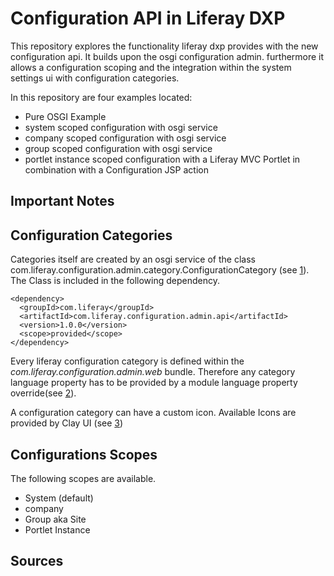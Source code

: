 # Configuration API in Liferay DXP
This repository explores the functionality liferay dxp provides with the new configuration api. It builds upon the osgi configuration admin. furthermore it allows a configuration scoping and the integration within the system settings ui with configuration categories.

In this repository are four examples located:
* Pure OSGI Example
* system scoped configuration with osgi service
* company scoped configuration with osgi service
* group scoped configuration with osgi service
* portlet instance scoped configuration with a Liferay MVC Portlet in combination with a Configuration JSP action

## Important Notes 

## Configuration Categories
Categories itself are created by an osgi service of the class com.liferay.configuration.admin.category.ConfigurationCategory (see [1]).
The Class is included in the following dependency.

```
<dependency>
  <groupId>com.liferay</groupId>
  <artifactId>com.liferay.configuration.admin.api</artifactId>
  <version>1.0.0</version>
  <scope>provided</scope>
</dependency>
```

Every liferay configuration category is defined within the *com.liferay.configuration.admin.web* bundle. Therefore any category language property has to be provided by a module language property override(see [2]).

A configuration category can have a custom icon. Available Icons are provided by Clay UI (see [3])

## Configurations Scopes

The following scopes are available.

* System (default)
* company
* Group  aka Site 
* Portlet Instance

## Sources

[1]: https://dev.liferay.com/develop/tutorials/-/knowledge_base/7-1/categorizing-the-configuration  "Creating Configuration Categories"

[2]: https://dev.liferay.com/develop/tutorials/-/knowledge_base/7-1/overriding-a-modules-language-keys  "OVERRIDING A MODULE’S LANGUAGE KEYS"

[3]: https://clayui.com/docs/components/icons.html  "Clay UI Icons"



